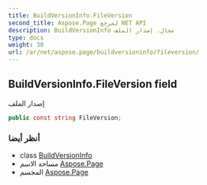 ```yaml
---
title: BuildVersionInfo.FileVersion
second_title: Aspose.Page لمرجع NET API
description: BuildVersionInfo مجال. إصدار الملف
type: docs
weight: 30
url: /ar/net/aspose.page/buildversioninfo/fileversion/
---
```

## BuildVersionInfo.FileVersion field

إصدار الملف

```csharp
public const string FileVersion;
```

### أنظر أيضا

* class [BuildVersionInfo](../)
* مساحة الاسم [Aspose.Page](../../buildversioninfo/)
* المجسم [Aspose.Page](../../../)


